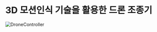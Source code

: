 # 3D 모션인식 기술을 활용한 드론 조종기

![DroneController](https://user-images.githubusercontent.com/82023393/207819759-49a9852a-fbc0-4385-9793-f27b248db20c.png)
